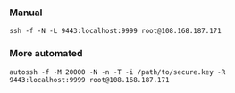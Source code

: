 ### Manual
```
ssh -f -N -L 9443:localhost:9999 root@108.168.187.171
```

### More automated
```
autossh -f -M 20000 -N -n -T -i /path/to/secure.key -R 9443:localhost:9999 root@108.168.187.171
```